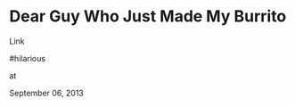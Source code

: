 # Dear Guy Who Just Made My Burrito



Link

#hilarious








at

September 06, 2013
















